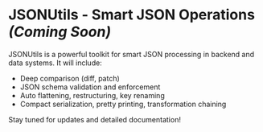 # JSONUtils - Smart JSON Operations *(Coming Soon)*

JSONUtils is a powerful toolkit for smart JSON processing in backend and data systems. It will include:

- Deep comparison (diff, patch)
- JSON schema validation and enforcement
- Auto flattening, restructuring, key renaming
- Compact serialization, pretty printing, transformation chaining

Stay tuned for updates and detailed documentation!

